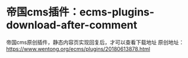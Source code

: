 # 帝国cms插件：ecms-plugins-download-after-comment
帝国cms原创插件，静态内容页实现回复后，才可以查看下载地址
原创地址：https://www.wentong.org/ecms/plugins/20180613878.html

